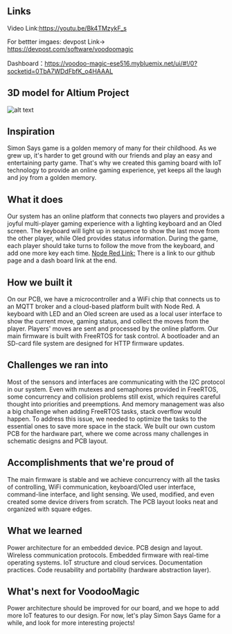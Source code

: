 ## Links
Video Link:https://youtu.be/Bk4TMzykF_s

For bettter imgaes: devpost Link-> https://devpost.com/software/voodoomagic

Dashboard：https://voodoo-magic-ese516.mybluemix.net/ui/#!/0?socketid=0TbA7WDdFbfK_o4HAAAL

## 3D model for Altium Project
![alt text](https://github.com/Kenny-Z/WiFi-IoT-Gaming-Board/blob/main/img/3Dimage.PNG?raw=true)

## Inspiration
Simon Says game is a golden memory of many for their childhood. As we grew up, it's harder to get ground with our friends and play an easy and entertaining party game. That's why we created this gaming board with IoT technology to provide an online gaming experience, yet keeps all the laugh and joy from a golden memory.
## What it does
Our system has an online platform that connects two players and provides a joyful multi-player gaming experience with a lighting keyboard and an Oled screen. The keyboard will light up in sequence to show the last move from the other player, while Oled provides status information. During the game, each player should take turns to follow the move from the keyboard, and add one more key each time. 
 [Node Red Link:](https://voodoo-magic-ese516.mybluemix.net/red/#flow/1e8bd1ca.15926e)
There is a link to our github page and a dash board link at the end.
## How we built it
On our PCB, we have a microcontroller and a WiFi chip that connects us to an MQTT broker and a cloud-based platform built with Node Red. A keyboard with LED and an Oled screen are used as a local user interface to show the current move, gaming status, and collect the moves from the player.
Players' moves are sent and processed by the online platform. Our main firmware is built with FreeRTOS for task control. A bootloader and an SD-card file system are designed for HTTP firmware updates.

## Challenges we ran into
Most of the sensors and interfaces are communicating with the I2C protocol in our system. Even with mutexes and semaphores provided in FreeRTOS, some concurrency and collision problems still exist, which requires careful thought into priorities and preemptions. And memory management was also a big challenge when adding FreeRTOS tasks, stack overflow would happen. To address this issue, we needed to optimize the tasks to the essential ones to save more space in the stack. We built our own custom PCB for the hardware part, where we come across many challenges in schematic designs and PCB layout.
## Accomplishments that we're proud of
The main firmware is stable and we achieve concurrency with all the tasks of controlling, WiFi communication, keyboard/Oled user interface, command-line interface, and light sensing. We used, modified, and even created some device drivers from scratch. The PCB layout looks neat and organized with square edges.
## What we learned
Power architecture for an embedded device. PCB design and layout. Wireless communication protocols. Embedded firmware with real-time operating systems. IoT structure and cloud services. Documentation practices. Code reusability and portability (hardware abstraction layer).
## What's next for VoodooMagic
Power architecture should be improved for our board, and we hope to add more IoT features to our design.
For now, let's play Simon Says Game for a while, and look for more interesting projects!
